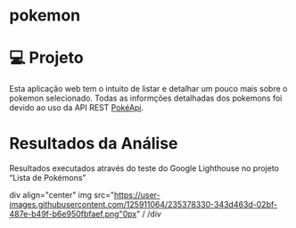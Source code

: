 # pokemon

# :computer: Projeto
Esta aplicação web tem o intuito de listar e detalhar um pouco mais sobre o pokemon selecionado. Todas as informções detalhadas dos pokemons foi devido ao uso da API REST [PokéApi](https://pokeapi.co/).

# Resultados da Análise 
Resultados executados através do teste do Google Lighthouse no projeto “Lista de Pokémons” 

div align="center"
img src="https://user-images.githubusercontent.com/125911064/235378330-343d463d-02bf-487e-b49f-b6e950fbfaef.png"0px" /
/div
